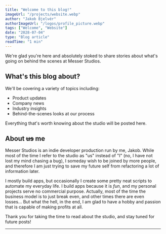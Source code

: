 ```yaml
---
title: "Welcome to this blog!"
imageUrl: "/projects/website.webp"
author: "Jakob Bjelvér"
authorImageUrl: "/logos/profile_picture.webp"
tags: ["Welcome", "Website"]
date: "2028-07-04"
type: "Blog article"
readTime: "1 min"
---
```


We're glad you're here and absolutely stoked to share stories about what's going on behind the scenes at Messer Studios.

## What's this blog about?

We'll be covering a variety of topics including:

- Product updates
- Company news
- Industry insights
- Behind-the-scenes looks at our process

Everything that's worth knowing about the studio will be posted here.

## About ~~us~~ me

Messer Studios is an indie developer production run by me, Jakob. While most of the time I refer to the studio as "us" instead of "I" (no, I have not lost my mind chasing a bug), I someday wish to be joined by more people, and therefore I am just trying to save my future self from refactoring a lot of information later.

I mostly build apps, but occasionally I create some pretty neat scripts to automate my everyday life. I build apps because it is *fun*, and my personal projects serve no commercial purpose. Actually, most of the time the business model is to just break even, and other times there are even losses... But what the hell, in the end, I am glad to have a hobby and passion that is capable of making profits at all.

Thank you for taking the time to read about the studio, and stay tuned for future posts!

---
